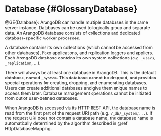 Database {#GlossaryDatabase}
============================

@GE{Database}: ArangoDB can handle multiple databases in the same server
instance. Databases can be used to logically group and separate data. An ArangoDB
database consists of collections and dedicated database-specific worker processes.

A database contains its own collections (which cannot be accessed from other databases),
Foxx applications, and replication loggers and appliers. Each ArangoDB database
contains its own system collections (e.g. `_users`, `_replication`, ...).

There will always be at least one database in ArangoDB. This is the default
database, named `_system`. This database cannot be dropped, and provides special
operations for creating, dropping, and enumerating databases.
Users can create additional databases and give them unique names to access them later.
Database management operations cannot be initiated from out of user-defined databases.

When ArangoDB is accessed via its HTTP REST API, the database name is read from the
first part of the request URI path (e.g. `/_db/_system/...`). If the request URI does 
not contain a database name, the database name is automatically determined by the 
algorithm described in @ref HttpDatabaseMapping.
